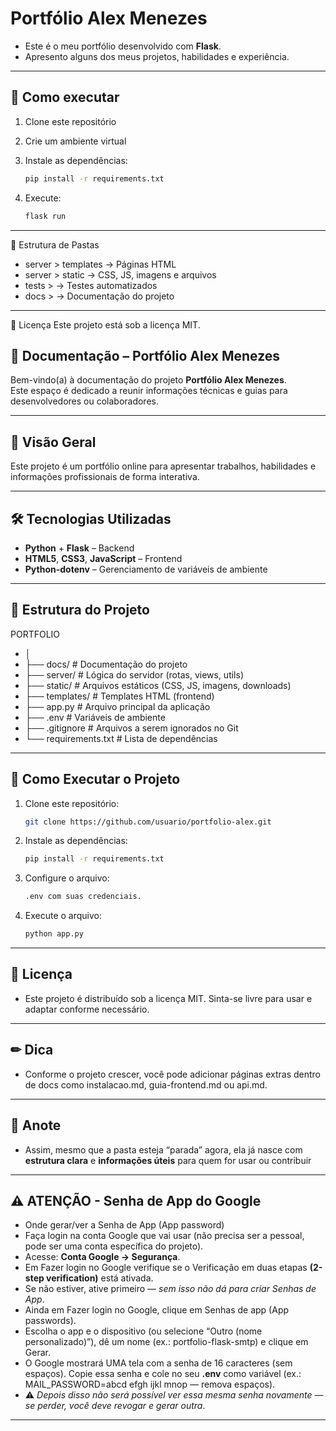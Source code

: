 # Portfólio Alex Menezes

- Este é o meu portfólio desenvolvido com **Flask**.  
- Apresento alguns dos meus projetos, habilidades e experiência.

---

## 🚀 Como executar

1. Clone este repositório
2. Crie um ambiente virtual
3. Instale as dependências:

   ```bash
   pip install -r requirements.txt
   ```

4. Execute:

   ```bash
   flask run
   ```

---

📂 Estrutura de Pastas

- server > templates → Páginas HTML
- server > static → CSS, JS, imagens e arquivos
- tests > → Testes automatizados
- docs > → Documentação do projeto

---

📄 Licença
Este projeto está sob a licença MIT.

## 📄 Documentação – Portfólio Alex Menezes

Bem-vindo(a) à documentação do projeto **Portfólio Alex Menezes**.  
Este espaço é dedicado a reunir informações técnicas e guias para desenvolvedores ou colaboradores.

---

## 📌 Visão Geral

Este projeto é um portfólio online para apresentar trabalhos, habilidades e informações profissionais de forma interativa.

---

## 🛠 Tecnologias Utilizadas

- **Python** + **Flask** – Backend
- **HTML5**, **CSS3**, **JavaScript** – Frontend
- **Python-dotenv** – Gerenciamento de variáveis de ambiente

---

## 📂 Estrutura do Projeto

PORTFOLIO
- │
- ├── docs/                   # Documentação do projeto
- ├── server/                 # Lógica do servidor (rotas, views, utils)
- ├── static/                 # Arquivos estáticos (CSS, JS, imagens, downloads)
- ├── templates/              # Templates HTML (frontend)
- ├── app.py                  # Arquivo principal da aplicação
- ├── .env                    # Variáveis de ambiente
- ├── .gitignore              # Arquivos a serem ignorados no Git
- └── requirements.txt        # Lista de dependências

---

## 🚀 Como Executar o Projeto

1. Clone este repositório:

   ```bash
   git clone https://github.com/usuario/portfolio-alex.git
   ```

2. Instale as dependências:

   ```bash
   pip install -r requirements.txt
   ```

3. Configure o arquivo:

   ```bash
   .env com suas credenciais.
   ```

4. Execute o arquivo:

   ```bash
   python app.py
   ```

---

## 📄 Licença

- Este projeto é distribuído sob a licença MIT. Sinta-se livre para usar e adaptar conforme necessário.

---

## ✏ Dica

- Conforme o projeto crescer, você pode adicionar páginas extras dentro de docs como instalacao.md, guia-frontend.md ou api.md.

---

## 📌 Anote

- Assim, mesmo que a pasta esteja “parada” agora, ela já nasce com **estrutura clara** e **informações úteis** para quem for usar ou contribuir

---

## ⚠️ ATENÇÃO - Senha de App do Google

- Onde gerar/ver a Senha de App (App password)
- Faça login na conta Google que vai usar (não precisa ser a pessoal, pode ser uma conta específica do projeto).
- Acesse: **Conta Google → Segurança**.
- Em Fazer login no Google verifique se o Verificação em duas etapas **(2-step verification)** está ativada.
- Se não estiver, ative primeiro — *sem isso não dá para criar Senhas de App*.
- Ainda em Fazer login no Google, clique em Senhas de app (App passwords).
- Escolha o app e o dispositivo (ou selecione “Outro (nome personalizado)”), dê um nome (ex.: portfolio-flask-smtp) e clique em Gerar.
- O Google mostrará UMA tela com a senha de 16 caracteres (sem espaços). Copie essa senha e cole no seu **.env** como variável (ex.: MAIL_PASSWORD=abcd efgh ijkl mnop — remova espaços).
- ⚠️ *Depois disso não será possível ver essa mesma senha novamente — se perder, você deve revogar e gerar outra*.

---
